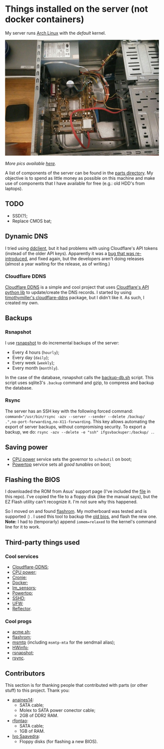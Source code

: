 # Things installed on the server (not docker containers)

My server runs [Arch Linux](https://archlinux.org/) with the _default_ kernel.

![PC's motherboard and general side view](./parts/pics/mobo.jpg)

_More pics available [here](./parts/pics)._

A list of components of the server can be found in the
[parts directory](./parts). My objective is to spend as little money as possible
on this machine and make use of components that I have available for free (e.g.:
old HDD's from laptops).

## TODO

- SSD(?);
- Replace CMOS bat;

## Dynamic DNS

I tried using [ddclient](https://github.com/ddclient/ddclient), but it had
problems with using Cloudflare's API tokens (instead of the older API keys).
Apparently it was a
[bug that was re-introduced](https://github.com/ddclient/ddclient/issues/361),
and fixed again, but the developers aren't doing releases (almost a year waiting
for the release, as of writing.)

### Cloudflare DDNS

[Cloudflare DDNS](https://gitlab.com/JoaoCostaIFG/cloudflareddns) is a simple
and cool project that uses
[Cloudflare's API python lib](https://github.com/cloudflare/python-cloudflare)
to update/create the DNS records. I started by using
[timothymiller's cloudflare-ddns](https://github.com/timothymiller/cloudflare-ddns)
package, but I didn't like it. As such, I created my own.

## Backups

### Rsnapshot

I use [rsnapshot](https://wiki.archlinux.org/title/Rsnapshot) to do incremental
backups of the server:

- Every 4 hours (`hourly`);
- Every day (`daily`);
- Every week (`weekly`);
- Every month (`monthly`).

In the case of the database, rsnapshot calls the
[backup-db.sh](./bin/backup-db.sh) script. This script uses sqlite3's `.backup`
command and gzip, to compress and backup the database.

### Rsync

The server has an SSH key with the following forced command:
`command="/usr/bin/rsync -azv --server --sender --delete /backup/ .",no-port-forwarding,no-X11-forwarding`.
This key allows automating the export of server backups, without compromising
security. To export a backup, we do:
`rsync -azv --delete -e "ssh" ifgsvbackuper:/backup/ .`.

## Saving power

- [CPU power](https://wiki.archlinux.org/title/CPU_frequency_scaling#cpupower)
  service sets the governor to `schedutil` on boot;
- [Powertop](https://wiki.archlinux.org/title/Powertop) service sets all _good_
  _tunables_ on boot;

## Flashing the BIOS

I downloaded the ROM from Asus' support page (I've included the
[file](./parts/motherboard/BIOS-P5GC-MX-ASUS-1333-0413.zip) in this repo). I've
copied the file to a floppy disk (like the manual says), but the EZ Flash
utility can't recognize it. I'm not sure why this happened.

So I moved on and found [flashrom](https://www.flashrom.org/Supported_hardware).
My motherboard was tested and is supported :) . I used this tool to backup the
[old bios](./parts/motherboard/old_bios.rom), and flash the new one. **Note:** I
had to (temporarly) append `iomem=relaxed` to the kernel's command line for it
to work.

## Third-party things used

### Cool services

- [Cloudflare-DDNS](https://github.com/timothymiller/cloudflare-ddns);
- [CPU power](https://wiki.archlinux.org/title/CPU_frequency_scaling#cpupower);
- [Cronie](https://wiki.archlinux.org/title/Cron);
- [Docker](https://wiki.archlinux.org/title/Docker);
- [lm_sensors](https://wiki.archlinux.org/title/Lm_sensors);
- [Powertop](https://wiki.archlinux.org/title/Powertop);
- [SSHD](https://wiki.archlinux.org/title/OpenSSH);
- [UFW](https://wiki.archlinux.org/title/Uncomplicated_Firewall);
- [Reflector](https://wiki.archlinux.org/title/reflector).

### Cool progs

- [acme.sh](https://github.com/acmesh-official/acme.sh);
- [flashrom](https://wiki.archlinux.org/title/Flashing_BIOS_from_Linux#Flashrom);
- [msmtp](https://wiki.archlinux.org/title/Msmtp) (including `msmtp-mta` for the
  sendmail alias);
- [HWinfo](https://archlinux.org/packages/community/x86_64/hwinfo/);
- [rsnapshot](https://wiki.archlinux.org/title/Rsnapshot);
- [rsync](https://wiki.archlinux.org/title/Rsync).

## Contributors

This section is for thanking people that contributed with parts (or other stuff)
to this project. Thank you:

- [anaines14](https://github.com/anaines14):
  - SATA cable;
  - Molex to SATA power conector cable;
  - 2GB of DDR2 RAM.
- [rfontao](https://github.com/rfontao):
  - SATA cable;
  - 1GB of RAM.
- [Ivo Saavedra](https://github.com/ivSaav):
  - Floppy disks (for flashing a new BIOS).
